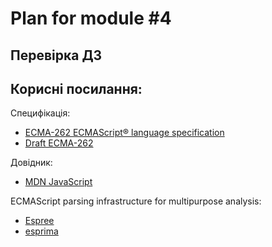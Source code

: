 # Plan for module #4

## Перевірка ДЗ

## Корисні посилання:

Специфікація:
* [ECMA-262 ECMAScript® language specification](https://www.ecma-international.org/publications-and-standards/standards/ecma-262/)
* [Draft ECMA-262](https://tc39.es/ecma262/)

Довідник:
* [MDN JavaScript](https://developer.mozilla.org/ru/docs/Web/JavaScript)

ECMAScript parsing infrastructure for multipurpose analysis:
* [Espree](https://www.npmjs.com/package/espree)
* [esprima](https://esprima.org/demo/parse.html)
